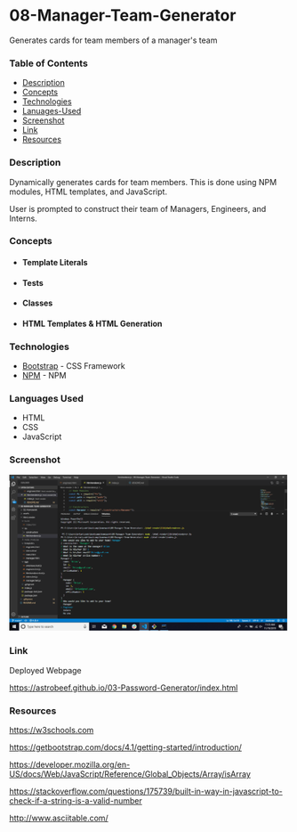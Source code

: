 # 08-Manager-Team-Generator
Generates cards for team members of a manager's team

### Table of Contents
- [Description](#Description)
- [Concepts](#Concepts)
- [Technologies](#Technologies)
- [Lanuages-Used](#Languages-Used)
- [Screenshot](#Screenshot)
- [Link](#Link)
- [Resources](#Resources)

### Description

Dynamically generates cards for team members.  This is done using NPM modules, HTML templates, and JavaScript.

User is prompted to construct their team of Managers, Engineers, and Interns.

### Concepts

- #### Template Literals

- #### Tests

- #### Classes

- #### HTML Templates & HTML Generation


### Technologies

- [Bootstrap](https://getbootstrap.com/) - CSS Framework
- [NPM](https://npmjs.com/) - NPM

### Languages Used

- HTML
- CSS
- JavaScript

### Screenshot

<img src = "assets/images/screenshot.png" alt = "fullscreen" width = "500px">

### Link

Deployed Webpage

https://astrobeef.github.io/03-Password-Generator/index.html


### Resources

https://w3schools.com

https://getbootstrap.com/docs/4.1/getting-started/introduction/

https://developer.mozilla.org/en-US/docs/Web/JavaScript/Reference/Global_Objects/Array/isArray

https://stackoverflow.com/questions/175739/built-in-way-in-javascript-to-check-if-a-string-is-a-valid-number

http://www.asciitable.com/
